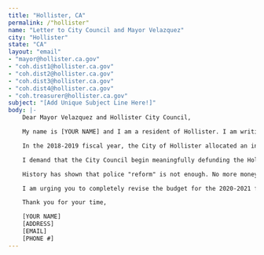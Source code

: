 ```yaml
---
title: "Hollister, CA"
permalink: /"hollister"
name: "Letter to City Council and Mayor Velazquez"
city: "Hollister"
state: "CA"
layout: "email"
- "mayor@hollister.ca.gov"
- "coh.dist1@hollister.ca.gov"
- "coh.dist2@hollister.ca.gov"
- "coh.dist3@hollister.ca.gov"
- "coh.dist4@hollister.ca.gov"
- "coh.treasurer@hollister.ca.gov"
subject: "[Add Unique Subject Line Here!]"
body: |-
    Dear Mayor Velazquez and Hollister City Council,

    My name is [YOUR NAME] and I am a resident of Hollister. I am writing to demand that the Hollister City Council adopt a city budget that prioritizes community well-being, and redirects funding away from the police.

    In the 2018-2019 fiscal year, the City of Hollister allocated an increase of 2.4 million dollars to our police system. In the 2019-2020 fiscal year, Hollister administered another increase of 1.6 million dollars to our police system, equating to an inordinate 44% of our total budget at 26.4 million dollars. This is compared to just 14% of the budget, $8.3 million, allocated towards community services and supplies - an 18% decrease from the 2018-2019 budget. It has been estimated that there will be a 54 billion dollar deficit in the California state budget as a result of the pandemic. Our local San Benito High School is preparing for significantly less funding following this crisis. The city may recoup some of these funds by decreasing the police budget.

    I demand that the City Council begin meaningfully defunding the Hollister Police Department and re-allocate those funds to programs proven to more effectively promote a safe and equitable community. We need funding for community-based mental health services, substance abuse treatment services, and affordable housing programs, not police. I love this community and I want to see it flourish into an even better one. I demand a budget that reflects the actual needs of Hollister residents and works to improve the well being of everyone who lives in and visits this city.

    History has shown that police "reform" is not enough. No more money, and more importantly, no more lives must be lost to police. We must take a hard look at the way the current system in place fails to serve - and in fact actively harms - our community, and come together to reimagine the role of police in our city.

    I am urging you to completely revise the budget for the 2020-2021 fiscal year, and to invest in the people, not the police. We trust that you will do the right thing for us, because we put our trust in you when we elected you to serve us. This is a moment for you to step up and show us that you care for our community as much as we care for each other and this city.

    Thank you for your time,

    [YOUR NAME]
    [ADDRESS]
    [EMAIL]
    [PHONE #]
---
```

